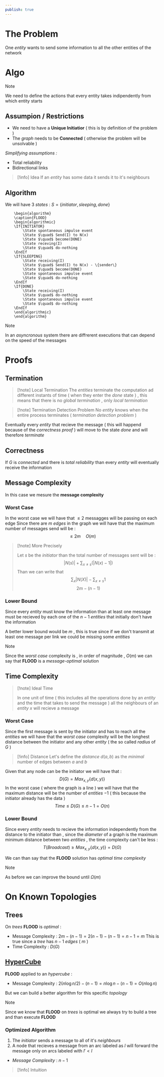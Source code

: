 ```yaml
---
publish: true
---
```

# The Problem

One *entity* wants to send some information to all the other entities of the network 
# Algo

>[!note] 
>We need to define the actions that every entity takes indipendently from which entity starts
## Assumpion / Restrictions

+ We need to have a **Unique Initiatior** ( this is by definition of the problem )
+ The *graph* needs to be **Connected** ( otherwise the problem will be unsolvable )

*Simplifying assumptions :*
+ Total reliability
+ Bidirectional links

>[!info] Idea
>If an *entity* has some data it sends it to it's neighbours
## Algorithm

We will have 3 *states* : $S=\{initiator,sleeping,done\}$ 

```pseudo
	\begin{algorithm}
	\caption{FLOOD}
	\begin{algorithmic}
	\If{INITIATOR}
		\State spontaneous impulse event
		\State $\quad$ Send(I) to N(x)
		\State $\quad$ become(DONE)
		\State receving(I)
		\State $\quad$ do-nothing
    \EndIf
    \If{SLEEPING}
	    \State receiving(I)
	    \State $\quad$ Send(I) to N(x) - \{sender\}
	    \State $\quad$ become(DONE)
		\State spontaneous impulse event
		\State $\quad$ do-nothing
    \EndIf
    \If{DONE}
		\State receiving(I)
	    \State $\quad$ do-nothing
		\State spontaneous impulse event
		\State $\quad$ do-nothing
    \EndIf
	\end{algorithmic}
	\end{algorithm}
```

>[!note] 
>In an *asyncronous* system there are diffrerent executions that can depend on the speed of the messages

# Proofs

## Termination

>[!note] Local Termination
>The *entities* terminate the computation ad different instants of time ( when they enter the *done* state ) , this means that there is no *global termination* , only *local termination*

>[!note] Termination Detection Problem
>No *entity* knows when the entire process terminates ( *termination detection problem* )

Eventually every *entity* that recieve the message ( this will happend because of the *correctness proof* ) will move to the state *done* and will therefore *terminate*
## Correctness

If $G$ is *connected* and there is *total reliability* than every *entity* will eventually receive the information
## Message Complexity

In this case we mesure the **message complexity**  
### Worst Case

In the worst case we will have that $\leq 2$ messagges will be passing on each edge 
Since there are $m$ *edges* in the graph we will have that the maximum number of messages send will be : 
$$\leq 2 m \quad O(m)$$
>[!note] More Precisely
>
>Let $s$ be the *initiator* than the total number of messages sent will be : 
>$$|N(s)| + \sum_{x\neq s}(|N(x)-1|)$$
>Than we can write that 
>$$\sum_x |N(X)| - \sum_{x \neq s} 1$$
>$$2m - (n-1)$$
>
### Lower Bound

Since every *entity* must know the information than at least one message must be recieved by each one of the $n-1$ *entities* that initially don't have the information

A better lower bound would be $m$ , this is true since if we don't transmit at least one message per link we could be missing some *entities*

>[!note] 
Since the *worst case* complexity is , in order of magnitude , $O(m)$ we can say that **FLOOD** is a *message-optimal* solution

## Time Complexity

>[!note] Ideal Time
>
>In one unit of time ( this includes all the operations done by an *entity* and the time that takes to send the message ) all the neighbours of an *entity* $x$ will recieve a message 

### Worst Case

Since the first message is sent by the initiator and has to reach all the *entities* we will have that the *worst case* complexity will be the longhest distance between the initiator and any other *entity* ( the so called *radius* of $G$ )

>[!info] Distance
>Let's define the *distance* $d(a,b)$ as the *minimal* number of edges between $a$ and $b$ 

Given that any node can be the initiator we will have that : 
$$D(G) = Max_{x,y}\{ d(x,y)\}$$
In the worst case ( where the graph is a line ) we will have that the maximum distance will be the number of *entities* $-1$ ( this because the initiator already has the data )
$$Time \leq D(G) \leq n -1 = O(n)$$
### Lower Bound

Since every *entity* needs to recieve the information independently from the distance to the initiator than , since the *diameter* of a graph is the maximum minimum distance between two *entities* , the time complexity can't be less :
$$T(Broadcast) \geq Max_{x,y}\{d(x,y)\} = D(G)$$

We can than say that the **FLOOD** solution has *optimal time complexity*

>[!note] 
>As before we can improve the bound until $\Omega(m)$ 
# On Known Topologies

## Trees 

On *trees* **FLOOD** is *optimal* :

+ Message Complexity : $2m -(n-1) = 2(n-1)-(n-1) = n-1 = m$ 
	This is true since a *tree* has $n-1$ *edges* ( $m$ )
+ Time Complexity : $D(G)$ 

## [HyperCube](Model%20Topologies#Hypercubes) 

**FLOOD** applied to an *hypercube* :

+ Message Complexity : $2(n \log n/2)- (n-1) = n\log n - (n-1) = O(n \log n)$

But we can build a better algorithm for this specific *topology*

>[!note] 
>Since we know that **FLOOD** on *trees* is optimal we always try to build a tree and than execute **FLOOD**

### Optimized Algorithm

1. The *initiator* sends a message to all of it's *neighbours*
2. A node that recieves a message from an arc labeled as $l$ will forward the message only on arcs labeled with $l'< l$

+ *Message Complexity* : $n-1$  
>[!info] Intuition
> 